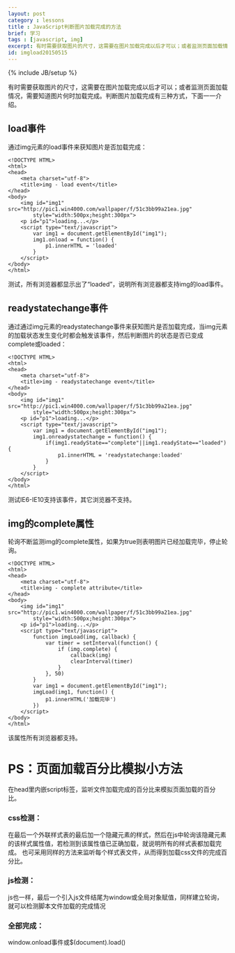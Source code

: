 ```yaml
---
layout: post
category : lessons
title : JavaScript判断图片加载完成的方法
brief: 学习
tags : [javascript, img]
excerpt: 有时需要获取图片的尺寸，这需要在图片加载完成以后才可以；或者监测页面加载情况，需要知道图片何时加载完成。判断图片加载完成有三种方式。
id: imgload20150515
---
```

{% include JB/setup %}

有时需要获取图片的尺寸，这需要在图片加载完成以后才可以；或者监测页面加载情况，需要知道图片何时加载完成。判断图片加载完成有三种方式，下面一一介绍。

## load事件

通过img元素的load事件来获知图片是否加载完成：

	<!DOCTYPE HTML>
	<html>
	<head>
	    <meta charset="utf-8">
	    <title>img - load event</title>
	</head>
	<body>
	    <img id="img1" src="http://pic1.win4000.com/wallpaper/f/51c3bb99a21ea.jpg" 
			style="width:500px;height:300px">
	    <p id="p1">loading...</p>
	    <script type="text/javascript">
			var img1 = document.getElementById("img1");
	        img1.onload = function() {
	            p1.innerHTML = 'loaded'
	        }
	    </script>
	</body>
	</html>

测试，所有浏览器都显示出了“loaded”，说明所有浏览器都支持img的load事件。

## readystatechange事件
通过通过img元素的readystatechange事件来获知图片是否加载完成，当img元素的加载状态发生变化时都会触发该事件，然后判断图片的状态是否已变成complete或loaded：

	<!DOCTYPE HTML>
	<html>
	<head>
	    <meta charset="utf-8">
	    <title>img - readystatechange event</title>
	</head>
	<body>
	    <img id="img1" src="http://pic1.win4000.com/wallpaper/f/51c3bb99a21ea.jpg"
			style="width:500px;height:300px">
	    <p id="p1">loading...</p>
	    <script type="text/javascript">
			var img1 = document.getElementById("img1");
	        img1.onreadystatechange = function() {
	            if(img1.readyState=="complete"||img1.readyState=="loaded"){
	                p1.innerHTML = 'readystatechange:loaded'
	            }
	        }
	    </script>
	</body>
	</html>

测试IE6-IE10支持该事件，其它浏览器不支持。

## img的complete属性
轮询不断监测img的complete属性，如果为true则表明图片已经加载完毕，停止轮询。

	<!DOCTYPE HTML>
	<html>
	<head>
	    <meta charset="utf-8">
	    <title>img - complete attribute</title>
	</head>
	<body>
	    <img id="img1" src="http://pic1.win4000.com/wallpaper/f/51c3bb99a21ea.jpg"
			style="width:500px;height:300px">
	    <p id="p1">loading...</p>
	    <script type="text/javascript">
	        function imgLoad(img, callback) {
	            var timer = setInterval(function() {
	                if (img.complete) {
	                    callback(img)
	                    clearInterval(timer)
	                }
	            }, 50)
	        }
			var img1 = document.getElementById("img1");
	        imgLoad(img1, function() {
	            p1.innerHTML('加载完毕')
	        })
	    </script>
	</body>
	</html>

该属性所有浏览器都支持。


# PS：页面加载百分比模拟小方法

在head里内嵌script标签，监听文件加载完成的百分比来模拟页面加载的百分比。

### css检测：
在最后一个外联样式表的最后加一个隐藏元素的样式，然后在js中轮询该隐藏元素的该样式属性值，若检测到该属性值已正确加载，就说明所有的样式表都加载完成。
也可采用同样的方法来监听每个样式表文件，从而得到加载css文件的完成百分比。

### js检测：
js也一样，最后一个引入js文件结尾为window或全局对象赋值，同样建立轮询，就可以检测脚本文件加载的完成情况

### 全部完成：
window.onload事件或$(document).load()